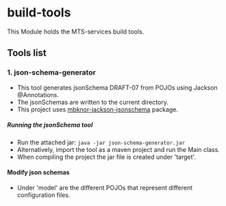 # build-tools
This Module holds the MTS-services build tools.

## Tools list

### 1. json-schema-generator
- This tool generates jsonSchema DRAFT-07 from POJOs using Jackson @Annotations.
- The jsonSchemas are written to the current directory.
- This project uses [mbknor-jackson-jsonschema](https://github.com/mbknor/mbknor-jackson-jsonSchema) package.

##### Running the jsonSchema tool
- Run the attached jar: `java -jar json-schema-generator.jar`
- Alternatively, import the tool as a maven project and run the Main class.
- When compiling the project the jar file is created under 'target'.

#### Modify json schemas
- Under 'model' are the different POJOs that represent different configuration files.
